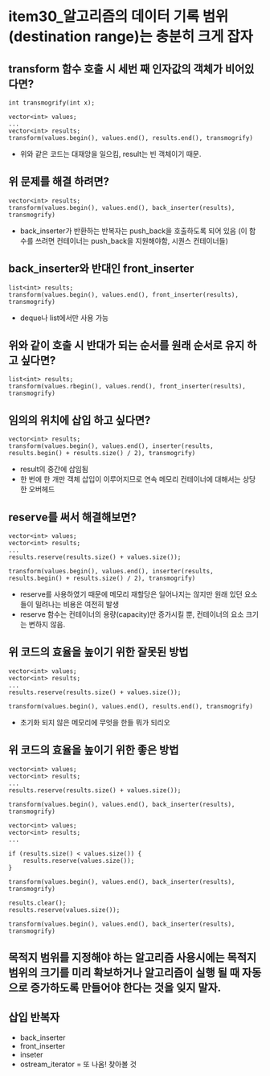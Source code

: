 # item30_알고리즘의 데이터 기록 범위(destination range)는 충분히 크게 잡자

## transform 함수 호출 시 세번 째 인자값의 객체가 비어있다면?
```
int transmogrify(int x);

vector<int> values;
...
vector<int> results;
transform(values.begin(), values.end(), results.end(), transmogrify)
```
* 위와 같은 코드는 대재앙을 일으킴, result는 빈 객체이기 때문.

## 위 문제를 해결 하려면?
```
vector<int> results;
transform(values.begin(), values.end(), back_inserter(results), transmogrify)
```
* back_inserter가 반환하는 반복자는 push_back을 호출하도록 되어 있음
(이 함수를 쓰려면 컨테이너는 push_back을 지원해야함, 시퀀스 컨테이너들)

## back_inserter와 반대인 front_inserter
```
list<int> results;
transform(values.begin(), values.end(), front_inserter(results), transmogrify)
```
* deque나 list에서만 사용 가능

## 위와 같이 호출 시 반대가 되는 순서를 원래 순서로 유지 하고 싶다면?
```
list<int> results;
transform(values.rbegin(), values.rend(), front_inserter(results), transmogrify)
```

## 임의의 위치에 삽입 하고 싶다면?
```
vector<int> results;
transform(values.begin(), values.end(), inserter(results, results.begin() + results.size() / 2), transmogrify)
```
* result의 중간에 삽임됨
* 한 번에 한 개만 객체 삽입이 이루어지므로 연속 메모리 컨테이너에 대해서는 상당한 오버헤드

## reserve를 써서 해결해보면?
```
vector<int> values;
vector<int> results;
...
results.reserve(results.size() + values.size());

transform(values.begin(), values.end(), inserter(results, results.begin() + results.size() / 2), transmogrify)
```
* reserve를 사용하였기 때문에 메모리 재할당은 일어나지는 않지만 원래 있던 요소들이 밀려나는 비용은 여전히 발생
* reserve 함수는 컨테이너의 용량(capacity)만 증가시킬 뿐, 컨테이너의 요소 크기는 변하지 않음.

## 위 코드의 효율을 높이기 위한 잘못된 방법
```
vector<int> values;
vector<int> results;
...
results.reserve(results.size() + values.size());

transform(values.begin(), values.end(), results.end(), transmogrify)
```
* 초기화 되지 않은 메모리에 무엇을 한들 뭐가 되리오

## 위 코드의 효율을 높이기 위한 좋은 방법
```
vector<int> values;
vector<int> results;
...
results.reserve(results.size() + values.size());

transform(values.begin(), values.end(), back_inserter(results), transmogrify)
```

```
vector<int> values;
vector<int> results;
...

if (results.size() < values.size()) {
    results.reserve(values.size());    
}

transform(values.begin(), values.end(), back_inserter(results), transmogrify)
```

```
results.clear();
results.reserve(values.size());

transform(values.begin(), values.end(), back_inserter(results), transmogrify)
```

## 목적지 범위를 지정해야 하는 알고리즘 사용시에는 목적지 범위의 크기를 미리 확보하거나  알고리즘이 실행 될 때 자동으로 증가하도록 만들어야 한다는 것을 잊지 말자.

## 삽입 반복자
* back_inserter
* front_inserter
* inseter
* ostream_iterator = 또 나옴! 찾아볼 것
